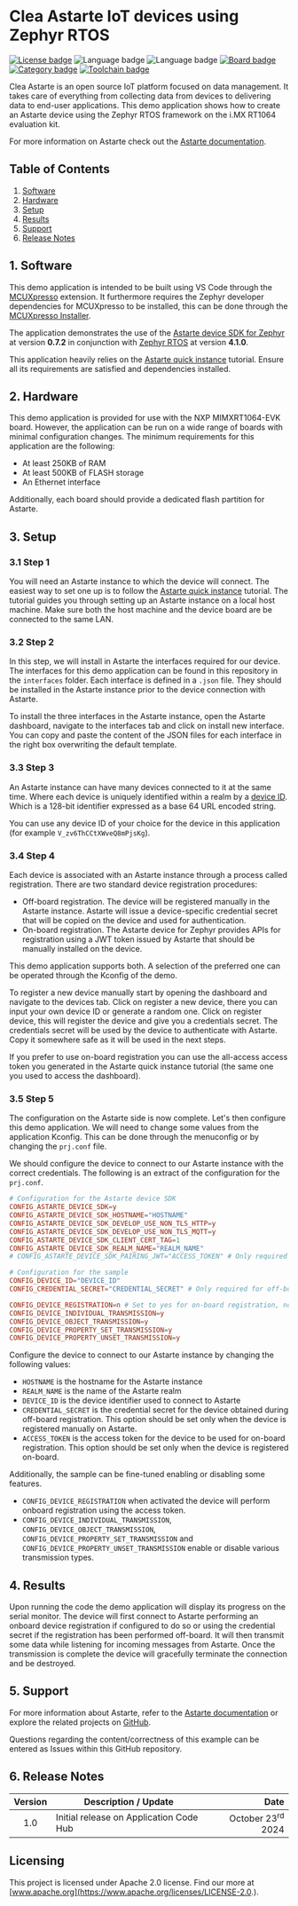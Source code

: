 <!--
Copyright 2024 SECO Mind Srl

SPDX-License-Identifier: Apache-2.0
-->

# Clea Astarte IoT devices using Zephyr RTOS

[![License badge](https://img.shields.io/badge/License-Apache%202.0-red)](https://www.apache.org/licenses/LICENSE-2.0.txt)
![Language badge](https://img.shields.io/badge/Language-C-yellow)
![Language badge](https://img.shields.io/badge/Language-C++-yellow)
[![Board badge](https://img.shields.io/badge/Board-EVK&ndash;MIMXRT1064-blue)](https://www.nxp.com/pip/MIMXRT1064-EVK)
[![Category badge](https://img.shields.io/badge/Category-CLOUD%20CONNECTED%20DEVICES-yellowgreen)](https://mcuxpresso.nxp.com/appcodehub?search=cloud%20connected%20devices)
[![Toolchain badge](https://img.shields.io/badge/Toolchain-VS%20CODE-orange)](https://github.com/nxp-mcuxpresso/vscode-for-mcux/wiki)

Clea Astarte is an open source IoT platform focused on data management. It takes care of everything
from collecting data from devices to delivering data to end-user applications.
This demo application shows how to create an Astarte device using the Zephyr RTOS framework on
the i.MX RT1064 evaluation kit.

For more information on Astarte check out the
[Astarte documentation](https://docs.astarte-platform.org/).

## Table of Contents
1. [Software](#step1)
2. [Hardware](#step2)
3. [Setup](#step3)
4. [Results](#step4)
5. [Support](#step5)
6. [Release Notes](#step6)

## 1. Software<a name="step1"></a>

This demo application is intended to be built using VS Code through the
[MCUXpresso](https://www.nxp.com/design/design-center/software/embedded-software/mcuxpresso-for-visual-studio-code:MCUXPRESSO-VSC)
extension. It furthermore requires the Zephyr developer dependencies for MCUXpresso to be
installed, this can be done through the
[MCUXpresso Installer](https://github.com/nxp-mcuxpresso/vscode-for-mcux/wiki/Dependency-Installation).

The application demonstrates the use of the
[Astarte device SDK for Zephyr](https://github.com/astarte-platform/astarte-device-sdk-zephyr) at
version **0.7.2** in conjunction with [Zephyr RTOS](https://github.com/zephyrproject-rtos/zephyr) at
version **4.1.0**.

This application heavily relies on the
[Astarte quick instance](https://docs.astarte-platform.org/device-sdks/common/astarte_quick_instance.html)
tutorial. Ensure all its requirements are satisfied and dependencies installed.

## 2. Hardware<a name="step2"></a>

This demo application is provided for use with the NXP MIMXRT1064-EVK board.
However, the application can be run on a wide range of boards with minimal configuration changes.
The minimum requirements for this application are the following:
- At least 250KB of RAM
- At least 500KB of FLASH storage
- An Ethernet interface

Additionally, each board should provide a dedicated flash partition for Astarte.

## 3. Setup<a name="step3"></a>

### 3.1 Step 1

You will need an Astarte instance to which the device will connect.
The easiest way to set one up is to follow the
[Astarte quick instance](https://docs.astarte-platform.org/device-sdks/common/astarte_quick_instance.html)
tutorial.
The tutorial guides you through setting up an Astarte instance on a local host machine. Make sure
both the host machine and the device board are be connected to the same LAN.

### 3.2 Step 2

In this step, we will install in Astarte the interfaces required for our device.
The interfaces for this demo application can be found in this repository in the `interfaces` folder.
Each interface is defined in a `.json` file. They should be installed in the Astarte instance prior
to the device connection with Astarte.

To install the three interfaces in the Astarte instance, open the Astarte dashboard, navigate to the
interfaces tab and click on install new interface.
You can copy and paste the content of the JSON files for each interface in the right box overwriting
the default template.

### 3.3 Step 3

An Astarte instance can have many devices connected to it at the same time. Where each device is
uniquely identified within a realm by a
[device ID](https://docs.astarte-platform.org/astarte/latest/010-design_principles.html#device-id).
Which is a 128-bit identifier expressed as a base 64 URL encoded string.

You can use any device ID of your choice for the device in this application
(for example `V_zv6ThCCtXWveQ8mPjsKg`).

### 3.4 Step 4

Each device is associated with an Astarte instance through a process called registration.
There are two standard device registration procedures:
- Off-board registration. The device will be registered manually in the Astarte instance.
  Astarte will issue a device-specific credential secret that will be copied on the device and used
  for authentication.
- On-board registration. The Astarte device for Zephyr provides APIs for registration using a JWT
  token issued by Astarte that should be manually installed on the device.

This demo application supports both. A selection of the preferred one can be operated through the
Kconfig of the demo.

To register a new device manually start by opening the dashboard and navigate to the devices tab.
Click on register a new device, there you can input your own device ID or generate a random one.
Click on register device, this will register the device and give you a credentials secret.
The credentials secret will be used by the device to authenticate with Astarte.
Copy it somewhere safe as it will be used in the next steps.

If you prefer to use on-board registration you can use the all-access access token you generated
in the Astarte quick instance tutorial (the same one you used to access the dashboard).

### 3.5 Step 5

The configuration on the Astarte side is now complete. Let's then configure this demo application.
We will need to change some values from the application Kconfig. This can be done through the
menuconfig or by changing the `prj.conf` file.

We should configure the device to connect to our Astarte instance with the correct credentials.
The following is an extract of the configuration for the `prj.conf`.
```conf
# Configuration for the Astarte device SDK
CONFIG_ASTARTE_DEVICE_SDK=y
CONFIG_ASTARTE_DEVICE_SDK_HOSTNAME="HOSTNAME"
CONFIG_ASTARTE_DEVICE_SDK_DEVELOP_USE_NON_TLS_HTTP=y
CONFIG_ASTARTE_DEVICE_SDK_DEVELOP_USE_NON_TLS_MQTT=y
CONFIG_ASTARTE_DEVICE_SDK_CLIENT_CERT_TAG=1
CONFIG_ASTARTE_DEVICE_SDK_REALM_NAME="REALM_NAME"
# CONFIG_ASTARTE_DEVICE_SDK_PAIRING_JWT="ACCESS_TOKEN" # Only required using on-board registration

# Configuration for the sample
CONFIG_DEVICE_ID="DEVICE_ID"
CONFIG_CREDENTIAL_SECRET="CREDENTIAL_SECRET" # Only required for off-board registration

CONFIG_DEVICE_REGISTRATION=n # Set to yes for on-board registration, no otherwise
CONFIG_DEVICE_INDIVIDUAL_TRANSMISSION=y
CONFIG_DEVICE_OBJECT_TRANSMISSION=y
CONFIG_DEVICE_PROPERTY_SET_TRANSMISSION=y
CONFIG_DEVICE_PROPERTY_UNSET_TRANSMISSION=y
```

Configure the device to connect to our Astarte instance by changing the following values:
- `HOSTNAME` is the hostname for the Astarte instance
- `REALM_NAME` is the name of the Astarte realm
- `DEVICE_ID` is the device identifier used to connect to Astarte
- `CREDENTIAL_SECRET` is the credential secret for the device obtained during off-board
  registration. This option should be set only when the device is registered manually on Astarte.
- `ACCESS_TOKEN` is the access token for the device to be used for on-board registration. This
  option should be set only when the device is registered on-board.

Additionally, the sample can be fine-tuned enabling or disabling some features.
- `CONFIG_DEVICE_REGISTRATION` when activated the device will perform onboard registration using
  the access token.
- `CONFIG_DEVICE_INDIVIDUAL_TRANSMISSION`, `CONFIG_DEVICE_OBJECT_TRANSMISSION`,
  `CONFIG_DEVICE_PROPERTY_SET_TRANSMISSION` and `CONFIG_DEVICE_PROPERTY_UNSET_TRANSMISSION` enable
  or disable various transmission types.

## 4. Results<a name="step4"></a>

Upon running the code the demo application will display its progress on the serial monitor.
The device will first connect to Astarte performing an onboard device registration if configured
to do so or using the credential secret if the registration has been performed off-board.
It will then transmit some data while listening for incoming messages from Astarte.
Once the transmission is complete the device will gracefully terminate the connection and be
destroyed.

## 5. Support<a name="step5"></a>

For more information about Astarte, refer to the
[Astarte documentation](https://docs.astarte-platform.org/) or explore the related projects on
[GitHub](https://github.com/astarte-platform).

Questions regarding the content/correctness of this example can be entered as Issues within this
GitHub repository.

## 6. Release Notes<a name="step6"></a>
| Version | Description / Update                           | Date                        |
|:-------:|------------------------------------------------|----------------------------:|
| 1.0     | Initial release on Application Code Hub        | October 23<sup>rd</sup> 2024 |

## Licensing

This project is licensed under Apache 2.0 license. Find our more at
[www.apache.org](https://www.apache.org/licenses/LICENSE-2.0.).
